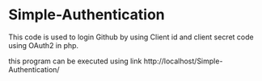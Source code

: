 # Simple-Authentication
This code is used to login Github by using Client id and  client secret code using OAuth2 in php.


this program can be executed using link http://localhost/Simple-Authentication/
